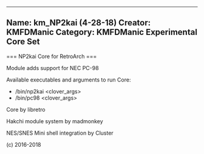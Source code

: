 -----------------------
Name: km_NP2kai (4-28-18)
Creator: KMFDManic
Category: KMFDManic Experimental Core Set
-----------------------
=== NP2kai Core for RetroArch ===

Module adds support for NEC PC-98

Available executables and arguments to run Core:
- /bin/np2kai <rom> <clover_args>
- /bin/pc98 <rom> <clover_args>

Core by libretro

Hakchi module system by madmonkey

NES/SNES Mini shell integration by Cluster

(c) 2016-2018
